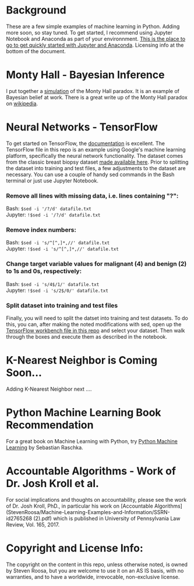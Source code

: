 # Background
These are a few simple examples of machine learning in Python.  Adding more soon, so stay tuned.
To get started, I recommend using Jupyter Notebook and Anaconda as part of your environnment. <a href="http://jupyter.org/install.html">This is the place to go to get quickly started with Jupyter and Anaconda</a>. Licensing info at the bottom of the document.

# Monty Hall - Bayesian Inference
I put together a [simulation](StevenRoosa/Machine-Learning-Examples-and-Information/monty_hall.ipynb) of the Monty Hall paradox. It is an example of Bayesian belief at work.
There is a great write up of the Monty Hall paradox on <a href="https://en.wikipedia.org/wiki/Monty_Hall_problem">wikipedia</a>.

# Neural Networks - TensorFlow
To get started on TensorFlow, the <a href="https://www.tensorflow.org/get_started/os_setup">documentation</a> is excellent.
The TensorFlow file in this repo is an example using Google's machine learning platform,
specifically the neural network functionality.  The dataset comes from the classic breast
biopsy dataset <a href="https://archive.ics.uci.edu/ml/machine-learning-databases/breast-cancer-wisconsin/breast-cancer-wisconsin.data">made available here</a>.  Prior to splitting the dataset into training and test files, a few adjustments to the dataset are necessary. You can use a couple of handy sed commands in the Bash terminal or just use Jupyter Notebook.
  
### Remove all lines with missing data, i.e. lines containing "?":  
Bash: `$sed -i '/?/d' datafile.txt`  
Jupyter: `!$sed -i '/?/d' datafile.txt`

### Remove index numbers:  
Bash: `$sed -i 's/^[^,]*,//' datafile.txt`  
Jupyter: `!$sed -i 's/^[^,]*,//' datafile.txt` 

### Change target variable values for malignant (4) and benign (2) to 1s and 0s, respectively:  
Bash: `$sed -i 's/4$/1/' datafile.txt`  
Jupyter: `!$sed -i 's/2$/0/' datafile.txt`  

### Split dataset into training and test files
Finally, you will need to split the datset into training and test datasets. To do this, you can, after making the noted modifications with sed, open up the [TensorFlow workbench file in this repo](StevenRoosa/Machine-Learning-Examples-and-Information/tensor_workbench.ipynb) and select your dataset.  Then walk through the boxes and execute them as described in the notebook.    
  
# K-Nearest Neighbor is Coming Soon...
Adding K-Nearest Neighbor next ....

# Python Machine Learning Book Recommendation
For a great book on Machine Learning with Python, try <a href="https://www.amazon.com/Python-Machine-Learning-Sebastian-Raschka/dp/1783555130/">Python Machine Learning</a> by Sebastian Raschka.

# Accountable Algorithms - Work of Dr. Josh Kroll et al.
For social implications and thoughts on accountability, 
please see the work of Dr. Josh Kroll, PhD., in particular his work on 
[Accountable Algorithms](StevenRoosa/Machine-Learning-Examples-and-Information/SSRN-id2765268 (2).pdf) which is published in University of Pennsylvania Law Review, Vol. 165, 2017. 

# Copyright and License Info:
The copyright on the content in this repo, unless otherwise noted, is owned by Steven Roosa, but you are welcome to use it on an AS IS basis, with no warranties, and to have a worldwide, irrevocable, non-exclusive license.
